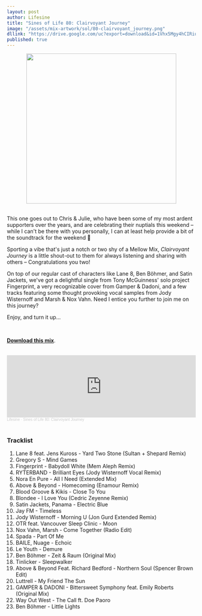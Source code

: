 ```yaml
---
layout: post
author: Lifesine
title: "Sines of Life 80: Clairvoyant Journey"
image: "/assets/mix-artwork/sol/80-clairvoyant_journey.png"
dllink: "https://drive.google.com/uc?export=download&id=1Vhx5Mgy4hCIRiuEte9oK-EidWT74OCpo"
published: true
---
```


<div style="text-align:center"><img src="{{ page.image }}" width="400px" height="auto" /></div>
<br>

This one goes out to Chris & Julie, who have been some of my most ardent supporters over the years, and are celebrating their nuptials this weekend – while I can't be there with you personally, I can at least help provide a bit of the soundtrack for the weekend 💜 

Sporting a vibe that's just a notch or two shy of a Mellow Mix, _Clairvoyant Journey_ is a little shout-out to them for always listening and sharing with others – Congratulations you two! 

On top of our regular cast of characters like Lane 8, Ben Böhmer, and Satin Jackets, we've got a delightful single from Tony McGuinness' solo project Fingerprint, a very recognizable cover from Gamper & Dadoni, and a few tracks featuring some thought provoking vocal samples from Jody Wisternoff and Marsh & Nox Vahn. Need I entice you further to join me on this journey?

Enjoy, and turn it up...

<br>

<a href=" {{ page.dllink }} " target="_blank">**Download this mix**</a>.

<br>

<iframe width="100%" height="166" scrolling="no" frameborder="no" allow="autoplay" src="https://w.soundcloud.com/player/?url=https%3A//api.soundcloud.com/tracks/911129242%3Fsecret_token%3Ds-Qm6v5NuzcVA&color=%235b82b0&auto_play=false&hide_related=false&show_comments=true&show_user=true&show_reposts=false&show_teaser=true"></iframe><div style="font-size: 10px; color: #cccccc;line-break: anywhere;word-break: normal;overflow: hidden;white-space: nowrap;text-overflow: ellipsis; font-family: Interstate,Lucida Grande,Lucida Sans Unicode,Lucida Sans,Garuda,Verdana,Tahoma,sans-serif;font-weight: 100;"><a href="https://soundcloud.com/lifesine" title="Lifesine" target="_blank" style="color: #cccccc; text-decoration: none;">Lifesine</a> · <a href="https://soundcloud.com/lifesine/sines-of-life-80-clairvoyant-journey/s-Qm6v5NuzcVA" title="Sines of Life 80: Clairvoyant Journey" target="_blank" style="color: #cccccc; text-decoration: none;">Sines of Life 80: Clairvoyant Journey</a></div>

<br>


### Tracklist

01. Lane 8 feat. Jens Kuross - Yard Two Stone (Sultan + Shepard Remix)
02. Gregory S - Mind Games
03. Fingerprint - Babydoll White (Mem Aleph Remix)
04. RYTERBAND - Brilliant Eyes (Jody Wisternoff Vocal Remix)
05. Nora En Pure - All I Need (Extended Mix)
06. Above & Beyond - Homecoming (Enamour Remix)
07. Blood Groove & Kikis - Close To You
08. Blondee - I Love You (Cedric Zeyenne Remix)
09. Satin Jackets, Panama - Electric Blue
10. Jay FM - Timeless
11. Jody Wisternoff - Morning U (Jon Gurd Extended Remix)
12. OTR feat. Vancouver Sleep Clinic - Moon
13. Nox Vahn, Marsh - Come Together (Radio Edit)
14. Spada - Part Of Me
15. BAILE, Nuage - Echoic
16. Le Youth - Demure
17. Ben Böhmer - Zeit & Raum (Original Mix)
18. Tinlicker - Sleepwalker
19. Above & Beyond Feat. Richard Bedford - Northern Soul (Spencer Brown Edit)
20. Luttrell - My Friend The Sun
21. GAMPER & DADONI - Bittersweet Symphony feat. Emily Roberts (Original Mix)
22. Way Out West - The Call ft. Doe Paoro
23. Ben Böhmer - Little Lights


<br>
